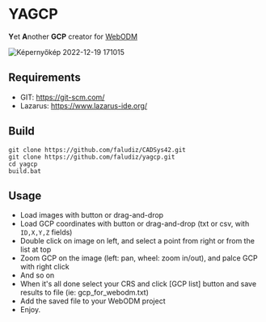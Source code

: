# YAGCP

**Y**et **A**nother **GCP** creator for [WebODM](https://www.opendronemap.org/webodm/)

![Képernyőkép 2022-12-19 171015](https://user-images.githubusercontent.com/89804084/208469851-f7448673-28f8-48cc-b85b-751ddab1b871.png)

## Requirements

- GIT: https://git-scm.com/
- Lazarus: https://www.lazarus-ide.org/

## Build

```terminal
git clone https://github.com/faludiz/CADSys42.git
git clone https://github.com/faludiz/yagcp.git
cd yagcp
build.bat
```

## Usage

- Load images with button or drag-and-drop
- Load GCP coordinates with button or drag-and-drop (txt or csv, with `ID,X,Y,Z` fields)
- Double click on image on left, and select a point from right or from the list at top
- Zoom GCP on the image (left: pan, wheel: zoom in/out), and palce GCP with right click
- And so on
- When it's all done select your CRS and click [GCP list] button and save results to file (ie: gcp_for_webodm.txt)
- Add the saved file to your WebODM project
- Enjoy.
